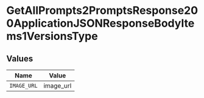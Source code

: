# GetAllPrompts2PromptsResponse200ApplicationJSONResponseBodyItems1VersionsType


## Values

| Name        | Value       |
| ----------- | ----------- |
| `IMAGE_URL` | image_url   |